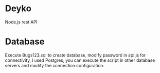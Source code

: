 # Deyko
Node.js rest API

# Database
Execute Bugs123.sql to create database, modify password in api.js for connectivity, I used Postgres, you can execute the script in other database servers and modify the connection configuration.
